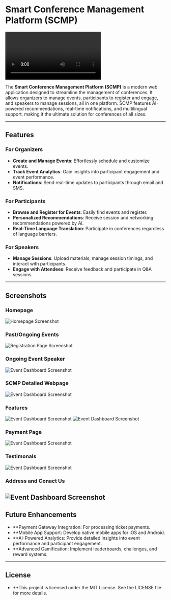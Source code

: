 # **Smart Conference Management Platform (SCMP)**

![SCMP Banner](./imagesForGIT/2/video.mp4)

The **Smart Conference Management Platform (SCMP)** is a modern web application designed to streamline the management of conferences. It allows organizers to manage events, participants to register and engage, and speakers to manage sessions, all in one platform. SCMP features AI-powered recommendations, real-time notifications, and multilingual support, making it the ultimate solution for conferences of all sizes.

---

## **Features**

### **For Organizers**
- **Create and Manage Events**: Effortlessly schedule and customize events.
- **Track Event Analytics**: Gain insights into participant engagement and event performance.
- **Notifications**: Send real-time updates to participants through email and SMS.

### **For Participants**
- **Browse and Register for Events**: Easily find events and register.
- **Personalized Recommendations**: Receive session and networking recommendations powered by AI.
- **Real-Time Language Translation**: Participate in conferences regardless of language barriers.

### **For Speakers**
- **Manage Sessions**: Upload materials, manage session timings, and interact with participants.
- **Engage with Attendees**: Receive feedback and participate in Q&A sessions.

---

## **Screenshots**

### **Homepage**
![Homepage Screenshot](./imagesForGIT/homepage.png)

### **Past/Ongoing Events**
![Registration Page Screenshot](./imagesForGIT/2.png)

### **Ongoing Event Speaker**
![Event Dashboard Screenshot](./imagesForGIT/3.png)

### **SCMP Detailed Webpage**
![Event Dashboard Screenshot](./imagesForGIT/4.png)

### **Features**
![Event Dashboard Screenshot](./imagesForGIT/5.png)
![Event Dashboard Screenshot](./imagesForGIT/6.png)

### **Payment Page**
![Event Dashboard Screenshot](./imagesForGIT/payment.png)

### **Testimonals**
![Event Dashboard Screenshot](./imagesForGIT/7.png)

### **Address and Conact Us**
![Event Dashboard Screenshot](./imagesForGIT/8.png)
---

## **Future Enhancements** 

- **Payment Gateway Integration: For processing ticket payments.
- **Mobile App Support: Develop native mobile apps for iOS and Android.
- **AI-Powered Analytics: Provide detailed insights into event performance and participant engagement.
- **Advanced Gamification: Implement leaderboards, challenges, and reward systems.
---


## **License**
- **This project is licensed under the MIT License. See the LICENSE file for more details.


